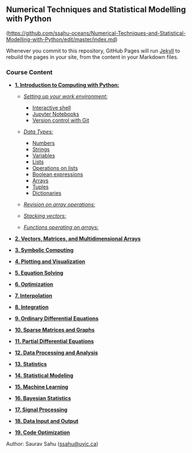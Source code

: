 ## Numerical Techniques and Statistical Modelling with Python

(https://github.com/ssahu-oceans/Numerical-Techniques-and-Statistical-Modelling-with-Python/edit/master/index.md)

Whenever you commit to this repository, GitHub Pages will run [Jekyll](https://jekyllrb.com/) to rebuild the pages in your site, from the content in your Markdown files.

### Course Content

- **[1. Introduction to Computing with Python:](#heading)**

  * _[Setting up your work environment:](#sub-heading)_
    + [Interactive shell](#sub-sub-heading)
    + [Jupyter Notebooks](#sub-sub-heading)
    + [Version control with Git](#sub-sub-heading)
    
  * _[Data Types:](#sub-heading)_
    + [Numbers](#sub-sub-heading)
    + [Strings](#sub-sub-heading)
    + [Variables](#sub-sub-heading)
    + [Lists](#sub-sub-heading)
    + [Operations on lists](#sub-sub-heading)
    + [Boolean expressions](#sub-sub-heading)
    + [Arrays](#sub-sub-heading)
    + [Tuples](#sub-sub-heading)
    + [Dictionaries](#sub-sub-heading)
    
  * _[Revision on array operations:](#sub-heading)_
  
  * _[Stacking vectors:](#sub-heading)_
  
  * _[Functions operating on arrays:](#sub-heading)_
   
    
- **[2. Vectors, Matrices, and Multidimensional Arrays](#heading)**


- **[3. Symbolic Computing](#heading)**


- **[4. Plotting and Visualization](#heading)**


- **[5. Equation Solving](#heading)**


- **[6. Optimization](#heading)**


- **[7. Interpolation](#heading)**


- **[8. Integration](#heading)**


- **[9. Ordinary Differential Equations](#heading)**


- **[10. Sparse Matrices and Graphs](#heading)**


- **[11. Partial Differential Equations](#heading)**


- **[12. Data Processing and Analysis](#heading)**


- **[13. Statistics](#heading)**


- **[14. Statistical Modeling](#heading)**


- **[15. Machine Learning](#heading)**


- **[16. Bayesian Statistics](#heading)**


- **[17. Signal Processing](#heading)**


- **[18. Data Input and Output](#heading)**


- **[19. Code Optimization](#heading)**



Author: Saurav Sahu (ssahu@uvic.ca)
